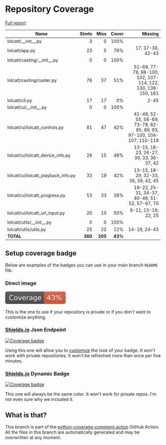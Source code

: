# Repository Coverage

[Full report](https://htmlpreview.github.io/?https://github.com/LokiLuciferase/lolcatt/blob/python-coverage-comment-action-data/htmlcov/index.html)

| Name                                  |    Stmts |     Miss |   Cover |   Missing |
|-------------------------------------- | -------: | -------: | ------: | --------: |
| lolcatt/\_\_init\_\_.py               |        3 |        0 |    100% |           |
| lolcatt/app.py                        |       23 |        5 |     78% |17, 37-38, 42-43 |
| lolcatt/casting/\_\_init\_\_.py       |        0 |        0 |    100% |           |
| lolcatt/casting/caster.py             |       76 |       37 |     51% |51-69, 77-78, 88-100, 102, 107-114, 122, 130, 139-150, 161 |
| lolcatt/cli.py                        |       17 |       17 |      0% |      2-45 |
| lolcatt/ui/\_\_init\_\_.py            |        0 |        0 |    100% |           |
| lolcatt/ui/lolcatt\_controls.py       |       81 |       47 |     42% |41-49, 52-55, 58-69, 73-78, 82-85, 89, 93, 97-100, 104-107, 110-119 |
| lolcatt/ui/lolcatt\_device\_info.py   |       29 |       15 |     48% |13-15, 18-23, 26-27, 30, 33, 36-37, 42 |
| lolcatt/ui/lolcatt\_playback\_info.py |       33 |       19 |     42% |13-15, 18-29, 32-33, 36, 39, 42, 45 |
| lolcatt/ui/lolcatt\_progress.py       |       53 |       33 |     38% |19-22, 25-31, 34-37, 40-48, 51-52, 57-67, 70 |
| lolcatt/ui/lolcatt\_url\_input.py     |       20 |       10 |     50% |9-11, 15-19, 22, 25 |
| lolcatt/utils/\_\_init\_\_.py         |        0 |        0 |    100% |           |
| lolcatt/utils/utils.py                |       25 |       22 |     12% |14-19, 24-43 |
|                             **TOTAL** |  **360** |  **205** | **43%** |           |


## Setup coverage badge

Below are examples of the badges you can use in your main branch `README` file.

### Direct image

[![Coverage badge](https://raw.githubusercontent.com/LokiLuciferase/lolcatt/python-coverage-comment-action-data/badge.svg)](https://htmlpreview.github.io/?https://github.com/LokiLuciferase/lolcatt/blob/python-coverage-comment-action-data/htmlcov/index.html)

This is the one to use if your repository is private or if you don't want to customize anything.

### [Shields.io](https://shields.io) Json Endpoint

[![Coverage badge](https://img.shields.io/endpoint?url=https://raw.githubusercontent.com/LokiLuciferase/lolcatt/python-coverage-comment-action-data/endpoint.json)](https://htmlpreview.github.io/?https://github.com/LokiLuciferase/lolcatt/blob/python-coverage-comment-action-data/htmlcov/index.html)

Using this one will allow you to [customize](https://shields.io/endpoint) the look of your badge.
It won't work with private repositories. It won't be refreshed more than once per five minutes.

### [Shields.io](https://shields.io) Dynamic Badge

[![Coverage badge](https://img.shields.io/badge/dynamic/json?color=brightgreen&label=coverage&query=%24.message&url=https%3A%2F%2Fraw.githubusercontent.com%2FLokiLuciferase%2Flolcatt%2Fpython-coverage-comment-action-data%2Fendpoint.json)](https://htmlpreview.github.io/?https://github.com/LokiLuciferase/lolcatt/blob/python-coverage-comment-action-data/htmlcov/index.html)

This one will always be the same color. It won't work for private repos. I'm not even sure why we included it.

## What is that?

This branch is part of the
[python-coverage-comment-action](https://github.com/marketplace/actions/python-coverage-comment)
GitHub Action. All the files in this branch are automatically generated and may be
overwritten at any moment.